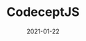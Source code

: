 ---
title: CodeceptJS
description: Supercharged End 2 End testing. Contributor/open source development team member. Implementing features, issues triage, pull request reviews and preparing releases.
type: project
github:
  user: codeceptjs
  repository: CodeceptJS
  stars: true
npm: codeceptjs
url: https://codecept.io/
date: '2021-01-22'
technology:
  - JavaScript
  - Web Components
  - Open Source
hero:
  image: /images/projects/codecept.png
  alt: "Screenshots of a CodeceptJS test case"
---